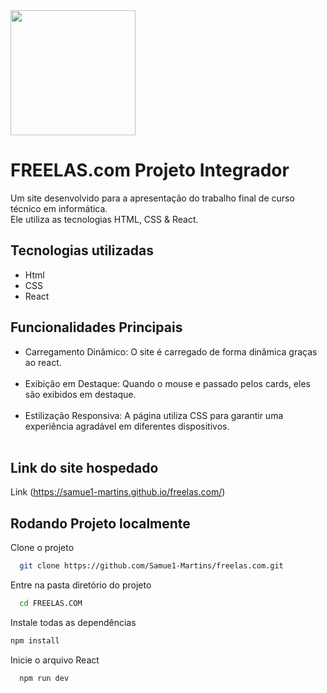    <img src = "https://github.com/Samue1-Martins/freelas.com/assets/125680404/e7744ca9-91b2-4357-828c-26d4e5536f2c" height = '200px'>

# FREELAS.com Projeto Integrador

  Um site desenvolvido para a apresentação do trabalho final de curso técnico em informática.<br>
  Ele utiliza as tecnologias HTML, CSS & React.
  
## Tecnologias utilizadas

  - Html <br>
  - CSS <br>
  - React <br>
  
## Funcionalidades Principais
  - Carregamento Dinâmico: O site é carregado de forma dinâmica graças ao react.<br><br>
  - Exibição em Destaque: Quando o mouse e passado pelos cards, eles são exibidos em destaque.<br><br>
  - Estilização Responsiva: A página utiliza CSS para garantir uma experiência agradável em diferentes dispositivos.<br><br>
  
## Link do site hospedado 

Link (https://samue1-martins.github.io/freelas.com/) <br>

## Rodando Projeto localmente

Clone o projeto

```bash
  git clone https://github.com/Samue1-Martins/freelas.com.git
```

Entre na pasta diretório do projeto

```bash
  cd FREELAS.COM
```

Instale todas as dependências

```bash
npm install
```

Inicie o arquivo React

```bash
  npm run dev
```

